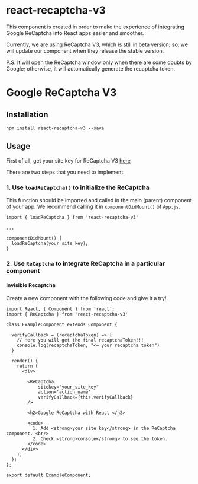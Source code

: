 # react-recaptcha-v3

This component is created in order to make the experience of integrating Google ReCaptcha into React apps easier and smoother.

Currently, we are using ReCaptcha V3, which is still in beta version; so, we will update our component when they release the stable version.

P.S. It will open the ReCaptcha window only when there are some doubts by Google; otherwise, it will automatically generate the recaptcha token.

# Google ReCaptcha V3

## Installation

`npm install react-recaptcha-v3 --save`

## Usage

First of all, get your site key for ReCaptcha V3 [here](https://www.google.com/recaptcha/admin#v3signup "V3 signup")

There are two steps that you need to implement.

### 1. Use `loadReCaptcha()` to initialize the ReCaptcha

This function should be imported and called in the main (parent) component of your app. We recommend calling it in `componentDidMount()` of `App.js`.

```
import { loadReCaptcha } from 'react-recaptcha-v3'

...

componentDidMount() {
  loadReCaptcha(your_site_key);
}
```


### 2. Use `ReCaptcha` to integrate ReCaptcha in a particular component

#### invisible Recaptcha

Create a new component with the following code and give it a try!

```
import React, { Component } from 'react';
import { ReCaptcha } from 'react-recaptcha-v3'

class ExampleComponent extends Component {

  verifyCallback = (recaptchaToken) => {
    // Here you will get the final recaptchaToken!!!  
    console.log(recaptchaToken, "<= your recaptcha token")
  }

  render() {
    return (
      <div>

        <ReCaptcha
            sitekey="your_site_key"
            action='action_name'
            verifyCallback={this.verifyCallback}
        />

        <h2>Google ReCaptcha with React </h2>

        <code>
          1. Add <strong>your site key</strong> in the ReCaptcha component. <br/>
          2. Check <strong>console</strong> to see the token.
        </code>
      </div>
    );
  };
};

export default ExampleComponent;

```
